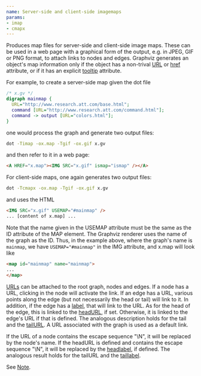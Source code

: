 ```yaml
---
name: Server-side and client-side imagemaps
params:
- imap
- cmapx
---
```

Produces map files for server-side and client-side image maps.
These can be used in a web page with
a graphical form of the output, e.g. in JPEG, GIF or PNG format, to attach
links to nodes and edges. 
Graphviz generates an object's map information only if the object has a non-trival 
[URL](attrs.html#d:URL) or [href](attrs.html#d:href)
attribute, or if it has an explicit [tooltip](attrs.html#d:tooltip) attribute.

For example, to create a server-side map
given the dot file

```dot
/* x.gv */
digraph mainmap {
  URL="http://www.research.att.com/base.html";
  command [URL="http://www.research.att.com/command.html"];
  command -> output [URL="colors.html"];
}
```

one would process the graph and generate two output files:

```bash
dot -Timap -ox.map -Tgif -ox.gif x.gv
```

and then refer to it in a web page:

```html
<A HREF="x.map"><IMG SRC="x.gif" ismap="ismap" /></A>
```

For client-side maps, one again generates two output files:

```bash
dot -Tcmapx -ox.map -Tgif -ox.gif x.gv
```

and uses the HTML

```html
<IMG SRC="x.gif" USEMAP="#mainmap" />
... [content of x.map] ...
```

Note that the name given in the USEMAP attribute must be the same
as the ID attribute of the MAP element. The Graphviz renderer
uses the name of the graph as the ID. Thus, in the example above,
where the graph's name is `mainmap`, we have `USEMAP="#mainmap"`
in the IMG attribute, and x.map will look like

```html
<map id="mainmap" name="mainmap">
... 
</map>
```

[URLs](attrs.html#d:URL) can be attached to the root
graph, nodes and edges. If a node has a URL, clicking in the node
will activate the link.
If an edge has a URL, various
points along the edge (but not necessarily the head or tail)
will link to it. In addition, if the edge has a
[label](attrs.html#d:label), that will link
to the URL.
As for the head of the edge, this is linked to the
[headURL](attrs.html#d:headURL), if set.
Otherwise, it is linked to the edge's URL if that is defined.
The analogous description holds for the tail and the
[tailURL](attrs.html#d:tailURL).
A URL associated with the graph is used as a default link.

If the URL
of a node contains the escape sequence "&#92;N", it will be replaced by
the node's name.
If the headURL is defined and contains the escape sequence "&#92;N",
it will be replaced by
the [headlabel](attrs.html#d:headlabel), if defined.
The analogous result holds for the tailURL and the
[taillabel](attrs.html#d:taillabel).

See [Note](#ID).
